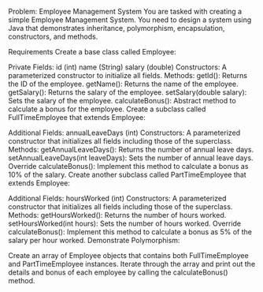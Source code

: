 Problem: Employee Management System
You are tasked with creating a simple Employee Management System. You need to design a system using Java that demonstrates inheritance, polymorphism, encapsulation, constructors, and methods.

Requirements
Create a base class called Employee:

Private Fields:
id (int)
name (String)
salary (double)
Constructors:
A parameterized constructor to initialize all fields.
Methods:
getId(): Returns the ID of the employee.
getName(): Returns the name of the employee.
getSalary(): Returns the salary of the employee.
setSalary(double salary): Sets the salary of the employee.
calculateBonus(): Abstract method to calculate a bonus for the employee.
Create a subclass called FullTimeEmployee that extends Employee:

Additional Fields:
annualLeaveDays (int)
Constructors:
A parameterized constructor that initializes all fields including those of the superclass.
Methods:
getAnnualLeaveDays(): Returns the number of annual leave days.
setAnnualLeaveDays(int leaveDays): Sets the number of annual leave days.
Override calculateBonus(): Implement this method to calculate a bonus as 10% of the salary.
Create another subclass called PartTimeEmployee that extends Employee:

Additional Fields:
hoursWorked (int)
Constructors:
A parameterized constructor that initializes all fields including those of the superclass.
Methods:
getHoursWorked(): Returns the number of hours worked.
setHoursWorked(int hours): Sets the number of hours worked.
Override calculateBonus(): Implement this method to calculate a bonus as 5% of the salary per hour worked.
Demonstrate Polymorphism:

Create an array of Employee objects that contains both FullTimeEmployee and PartTimeEmployee instances.
Iterate through the array and print out the details and bonus of each employee by calling the calculateBonus() method.
